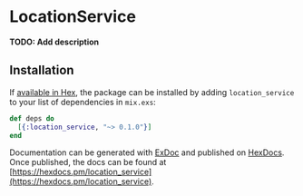 # LocationService

**TODO: Add description**

## Installation

If [available in Hex](https://hex.pm/docs/publish), the package can be installed
by adding `location_service` to your list of dependencies in `mix.exs`:

```elixir
def deps do
  [{:location_service, "~> 0.1.0"}]
end
```

Documentation can be generated with [ExDoc](https://github.com/elixir-lang/ex_doc)
and published on [HexDocs](https://hexdocs.pm). Once published, the docs can
be found at [https://hexdocs.pm/location_service](https://hexdocs.pm/location_service).

